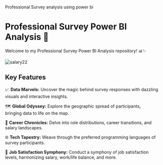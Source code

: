 
Professional Survey analysis using power bi

# Professional Survey Power BI Analysis 🚀

Welcome to my Professional Survey Power BI Analysis repository! 📊✨


![salary22](https://github.com/akhilkarthik/Professional-survey-Analysis-using-Power-bi/assets/40953068/283e2c02-0b70-4b66-8782-3e59ab8f1205)

## Key Features

📈 **Data Marvels:** Uncover the magic behind survey responses with dazzling visuals and interactive insights.

🗺️ **Global Odyssey:** Explore the geographic spread of participants, bringing data to life on the map.

💼 **Career Chronicles:** Delve into role distributions, career transitions, and salary landscapes.

🌐 **Tech Tapestry:** Weave through the preferred programming languages of survey participants.

🚀 **Job Satisfaction Symphony:** Conduct a symphony of job satisfaction levels, harmonizing salary, work/life balance, and more.

